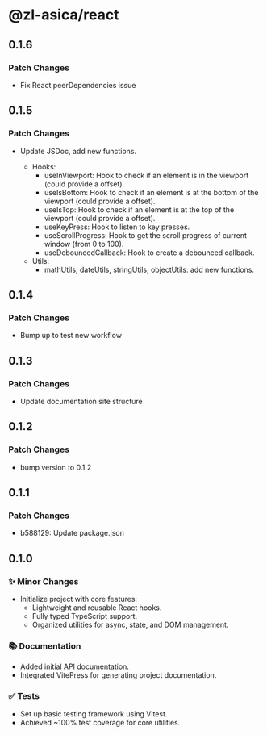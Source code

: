 # @zl-asica/react

## 0.1.6

### Patch Changes

- Fix React peerDependencies issue

## 0.1.5

### Patch Changes

- Update JSDoc, add new functions.

  - Hooks:
    - useInViewport: Hook to check if an element is in the viewport (could provide a offset).
    - useIsBottom: Hook to check if an element is at the bottom of the viewport (could provide a offset).
    - useIsTop: Hook to check if an element is at the top of the viewport (could provide a offset).
    - useKeyPress: Hook to listen to key presses.
    - useScrollProgress: Hook to get the scroll progress of current window (from 0 to 100).
    - useDebouncedCallback: Hook to create a debounced callback.
  - Utils:
    - mathUtils, dateUtils, stringUtils, objectUtils: add new functions.

## 0.1.4

### Patch Changes

- Bump up to test new workflow

## 0.1.3

### Patch Changes

- Update documentation site structure

## 0.1.2

### Patch Changes

- bump version to 0.1.2

## 0.1.1

### Patch Changes

- b588129: Update package.json

## 0.1.0

### ✨ Minor Changes

- Initialize project with core features:
  - Lightweight and reusable React hooks.
  - Fully typed TypeScript support.
  - Organized utilities for async, state, and DOM management.

### 📚 Documentation

- Added initial API documentation.
- Integrated VitePress for generating project documentation.

### ✅ Tests

- Set up basic testing framework using Vitest.
- Achieved ~100% test coverage for core utilities.
